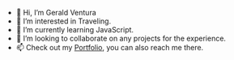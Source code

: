 - 👋 Hi, I’m Gerald Ventura
- 👀 I’m interested in Traveling.
- 🌱 I’m currently learning JavaScript.
- 💞️ I’m looking to collaborate on any projects for the experience.
- 📫 Check out my <a target='_blank' href="https://www.geraldventura.dev">Portfolio</a>, you can also reach me there.

<!---
Vent2/Vent2 is a ✨ special ✨ repository because its `README.md` (this file) appears on your GitHub profile.
You can click the Preview link to take a look at your changes.
--->
